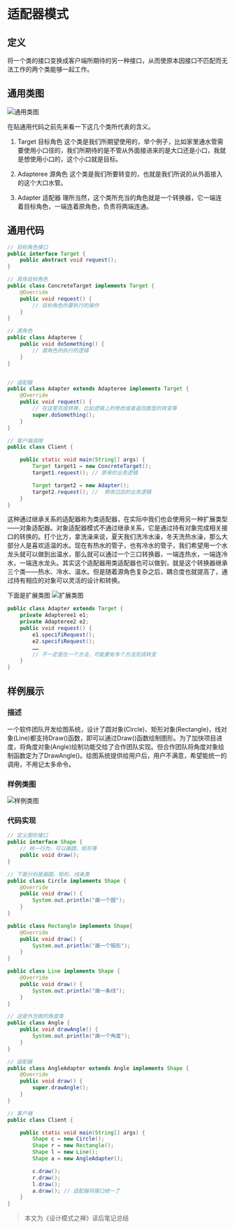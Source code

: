 # 适配器模式

## 定义
将一个类的接口变换成客户端所期待的另一种接口，从而使原本因接口不匹配而无法工作的两个类能够一起工作。

## 通用类图

![通用类图](.\通用类图.png)

在贴通用代码之前先来看一下这几个类所代表的含义。

1. Target	目标角色
这个类是我们所期望使用的，举个例子，比如家里通水管需要使用小口径的，我们所期待的是不管从外面接进来的是大口还是小口，我就是想使用小口的，这个小口就是目标。

2. Adapteree	源角色
这个类是我们所要转变的，也就是我们所说的从外面接入的这个大口水管。

3. Adapter	适配器
理所当然，这个类所充当的角色就是一个转换器，它一端连着目标角色，一端连着原角色，负责将两端连通。

## 通用代码
~~~java
// 目标角色接口
public interface Target {
    public abstract void request();
}

// 具体目标角色
public class ConcreteTarget implements Target {
    @Override
    public void request() {
        // 目标角色所要执行的操作
    }
}

// 源角色
public class Adapteree {
    public void doSomething() {
        // 源角色所执行的逻辑
    }
}


// 适配器
public class Adapter extends Adapteree implements Target {
    @Override
    public void request() {
        // 在这里完成转换，比如逻辑上的修改或者返回类型的转变等
        super.doSomething();
    }
}

// 客户端调用
public class Client {

    public static void main(String[] args) {
        Target target1 = new ConcreteTarget();
        target1.request(); // 原来的业务逻辑

        Target target2 = new Adapter();
        target2.request(); //  修改过后的业务逻辑
    }
}
~~~

这种通过继承关系的适配器称为类适配器，在实际中我们也会使用另一种扩展类型——对象适配器。对象适配器模式不通过继承关系，它是通过持有对象完成相关接口的转换的。打个比方，拿洗澡来说，夏天我们洗冷水澡，冬天洗热水澡，那么大部分人是喜欢适温的水。现在有热水的管子，也有冷水的管子，我们希望用一个水龙头就可以做到出温水，那么就可以通过一个三口转换器，一端连热水，一端连冷水，一端连水龙头。其实这个适配器用类适配器也可以做到，就是这个转换器继承三个类——热水、冷水、温水。但是随着源角色复杂之后，耦合度也就提高了，通过持有相应的对象可以灵活的设计和转换。

下面是扩展类图
![扩展类图](.\扩展类图.png)

~~~java
public class Adapter extends Target {
	private Adapteree1 e1;
    private Adapteree2 e2;
    public void request() {
    	e1.specifiRequest();
        e2.specifiRequest();
        ……
        // 不一定是在一个方法，可能要有多个方法完成转变
    }
}
~~~

## 样例展示
### 描述
一个软件团队开发绘图系统，设计了圆对象(Circle)、矩形对象(Rectangle)，线对象(Line)都支持Draw()函数，即可以通过Draw()函数绘制图形。为了加快项目进度，将角度对象(Angle)绘制功能交给了合作团队实现。但合作团队将角度对象绘制函数定为了DrawAngle()。绘图系统提供给用户后，用户不满意，希望能统一的调用，不用记太多命令。

### 样例类图
![样例类图](.\样例类图.png)

### 代码实现
~~~java
// 定义图形接口
public interface Shape {
    // 统一行为，可以画圆、矩形等
    public void draw();
}

// 下面分别是画圆、矩形、线条类
public class Circle implements Shape {
    @Override
    public void draw() {
        System.out.println("画一个圆");
    }
}

public class Rectangle implements Shape{
    @Override
    public void draw() {
        System.out.println("画一个矩形");
    }
}

public class Line implements Shape {
    @Override
    public void draw() {
        System.out.println("画一条线");
    }
}

// 这是外包做的角度类
public class Angle {
    public void drawAngle() {
        System.out.println("画一个角度");
    }
}

// 适配器
public class AngleAdapter extends Angle implements Shape {
    @Override
    public void draw() {
        super.drawAngle();
    }
}

// 客户端
public class Client {

    public static void main(String[] args) {
        Shape c = new Circle();
        Shape r = new Rectangle();
        Shape l = new Line();
        Shape a = new AngleAdapter();

        c.draw();
        r.draw();
        l.draw();
        a.draw(); // 适配器将接口统一了
    }
}
~~~

> 本文为《设计模式之禅》读后笔记总结